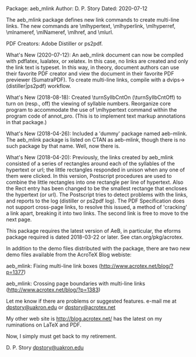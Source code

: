 Package: aeb_mlink 
Author: D. P. Story 
Dated: 2020-07-12

The aeb_mlink package defines new link commands to create multi-line links. 
The new commands are \mlhypertext, \mlhyperlink, \mlhyperref, \mlnameref, 
\mlNameref, \mlhref, and \mlurl. 

PDF Creators: Adobe Distiller or ps2pdf.

What's New (2020-07-12): An aeb_mlink document can now be compiled with 
pdflatex, lualatex, or xelatex. In this case, no links are created and 
only the link text is typeset. In this way, in theory, document authors 
can use their favorite PDF creator and view the document in their favorite
PDF previewer (SumatraPDF). To create multi-line links, compile with a
dvips->(distiller|ps2pdf) workflow.

What's New (2018-08-18): Created \turnSyllbCntOn (\turnSyllbCntOff) to turn
on (resp., off) the viewing of syllable numbers. Reorganize core program to 
accommodate the use of \mlhypertext command within the program code of 
annot_pro. (This is to implement text markup annotations in that package.)

What's New (2018-04-26): Included a 'dummy' package named aeb-mlink. The 
aeb_mlink package is listed on CTAN as aeb-mlink, though there is no such 
package by that name. Well, now there is. 

What's New (2018-04-20): Previously, the links created by aeb_mlink consisted 
of a series of rectangles around each of the syllables of the hypertext or 
url; the little rectangles responded in unison when any one of them were 
clicked. In this version, Postscript procedures are used to combine the 
little rectangles into one rectangle per line of hypertext. Also the Rect 
entry has been changed to be the smallest rectange that encloses the 
hypertext (or url). The Postscript tries to detect problems with the links, 
and reports to the log (distiller or ps2pdf log). The PDF Specification does 
not support cross-page links, to resolve this issued, a method of 'cracking' 
a link apart, breaking it into two links. The second link is free to move to 
the next page. 

This package requires the latest version of AeB, in particular, the eforms 
package required is dated 2018-03-22 or later. See ctan.org/pkg/acrotex. 

In addition to the demo files distributed with the package, there are two new 
demo files available from the AcroTeX Blog webiste: 

  aeb_mlink: Fixing multi-line link boxes 
    (http://www.acrotex.net/blog/?p=1377)

  aeb_mlink: Crossing page boundaries with multi-line links 
    (http://www.acrotex.net/blog/?p=1383) 

Let me know if there are problems or suggested features.  e-mail
me at dpstory@uakron.edu or dpstory@acrotex.net

My other web site is http://blog.acrotex.net/ has the latest on my
ruminations on LaTeX and PDF.

Now, I simply must get back to my retirement.

D. P. Story
dpstory@uakron.edu

